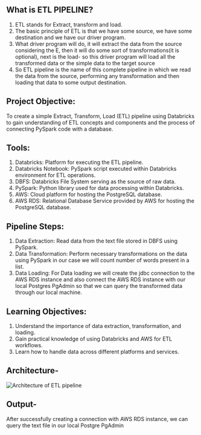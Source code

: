 ## What is ETL PIPELINE?
1. ETL stands for Extract, transform and load.
2. The basic principle of ETL is that we have some source, we have some destination and we have our driver program. 
3. What driver program will do, it will extract the data from the source considering the E, then it will do some sort of transformations(it is optional), next is the load- so this driver program will load all the transformed data or the simple data to the target source
4. So ETL pipeline is the name of this complete pipeline in which we read the data from the source, performing any transformation and then loading that data to some output destination.
   
## Project Objective:
To create a simple Extract, Transform, Load (ETL) pipeline using Databricks to gain understanding of ETL concepts and components and the process of connecting PySpark code with a database.

## Tools:
1. Databricks: Platform for executing the ETL pipeline.
2. Databricks Notebook: PySpark script executed within Databricks environment for ETL operations.
3. DBFS: Databricks File System serving as the source of raw data.
4. PySpark: Python library used for data processing within Databricks.
5. AWS: Cloud platform for hosting the PostgreSQL database.
6. AWS RDS: Relational Database Service provided by AWS for hosting the PostgreSQL database.

## Pipeline Steps:
1. Data Extraction: Read data from the text file stored in DBFS using PySpark.
2. Data Transformation: Perform necessary transformations on the data using PySpark in our case we will count number of words present in a list.
3. Data Loading: For Data loading we will create the jdbc connection to the AWS RDS instance and also connect the AWS RDS instance with our local Postgres PgAdmin so that we 
   can query the transformed data through our local machine.

## Learning Objectives:
1. Understand the importance of data extraction, transformation, and loading.
2. Gain practical knowledge of using Databricks and AWS for ETL workflows.
3. Learn how to handle data across different platforms and services.

## Architecture-
![Architecture of ETL pipeline](https://github.com/VidishaSharma26/ETL-Pipeline-Loading-Text-file-from-DBFS-to-Postgres-Database-in-AWS-RDS-Simple-pyspark-project/assets/132566486/23c82b7d-cb04-425c-a2bd-2c44b159eba0)

## Output-
After successfully creating a connection with AWS RDS instance, we can query the text file in our local Postgre PgAdmin



